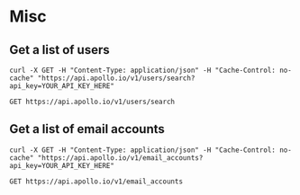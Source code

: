 # Misc

## Get a list of users

```shell
curl -X GET -H "Content-Type: application/json" -H "Cache-Control: no-cache" "https://api.apollo.io/v1/users/search?api_key=YOUR_API_KEY_HERE"
```

`GET https://api.apollo.io/v1/users/search`



## Get a list of email accounts

```shell
curl -X GET -H "Content-Type: application/json" -H "Cache-Control: no-cache" "https://api.apollo.io/v1/email_accounts?api_key=YOUR_API_KEY_HERE"
```

`GET https://api.apollo.io/v1/email_accounts`

